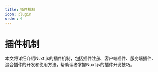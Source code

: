 ```yaml
---
title: 插件机制
icon: plugin
order: 4
---
```


# 插件机制

本文将详细介绍Nuxt.js的插件机制，包括插件注册、客户端插件、服务端插件、混合插件的开发和使用方法，帮助读者掌握Nuxt.js的插件开发技巧。
